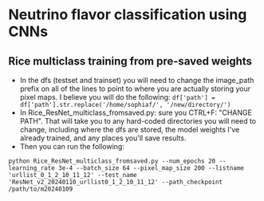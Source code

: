 # Neutrino flavor classification using CNNs

## Rice multiclass training from pre-saved weights 

- In the dfs (testset and trainset) you will need to change the image_path prefix on all of the lines to point to where you are actually storing your pixel maps. I believe you will do the following: `df['path'] = df['path'].str.replace('/home/sophiaf/', '/new/directory/')`
- In Rice_ResNet_multiclass_fromsaved.py: sure you CTRL+F: "CHANGE PATH". That will take you to any hard-coded directories you will need to change, including where the dfs are stored, the model weights I've already trained, and any places you'll save results. 
- Then you can run the following: 
```
python Rice_ResNet_multiclass_fromsaved.py --num_epochs 20 --learning_rate 3e-4 --batch_size 64 --pixel_map_size 200 --listname 'urllist_0_1_2_10_11_12' --test_name 'ResNet_v2_20240110_urllist0_1_2_10_11_12' --path_checkpoint /path/to/m20240109
```
